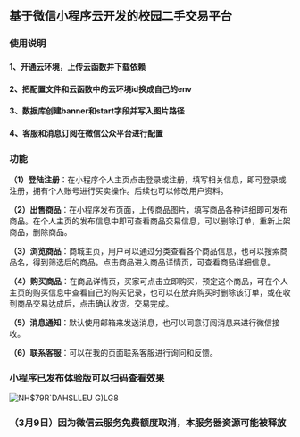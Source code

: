 ## 基于微信小程序云开发的校园二手交易平台

### 使用说明

#### 1、开通云环境，上传云函数并下载依赖
#### 2、把配置文件和云函数中的云环境id换成自己的env
#### 3、数据库创建banner和start字段并写入图片路径
#### 4、客服和消息订阅在微信公众平台进行配置

### 功能

**（1）登陆注册**：在小程序个人主页点击登录或注册，填写相关信息，即可登录或注册，拥有个人账号进行买卖操作。后续也可以修改用户资料。

**（2）出售商品**：在小程序发布页面，上传商品图片，填写商品各种详细即可发布商品。在个人主页的发布信息中即可查看商品交易信息，可以删除订单，重新上架商品，删除商品。

**（3）浏览商品**：商城主页，用户可以通过分类查看各个商品信息，也可以搜索商品名，得到筛选后的商品。点击商品进入商品详情页，可查看商品详细信息。

**（4）购买商品**：在商品详情页，买家可点击立即购买，预定这个商品，可在个人主页的购买信息中查看自己的购买记录，也可以在放弃购买时删除该订单，或在收到商品交易达成后，点击确认收货。交易完成。

**（5）消息通知**：默认使用邮箱来发送消息，也可以同意订阅消息来进行微信接收。

**（6）联系客服**：可以在我的页面联系客服进行询问和反馈。

### 小程序已发布体验版可以扫码查看效果
![NH$$79R`DAH$SLLEU G)LG8](https://user-images.githubusercontent.com/73229305/220560712-ab70704a-e141-4666-a278-dd7e4a55626a.jpg)


### （3月9日）因为微信云服务免费额度取消，本服务器资源可能被释放







